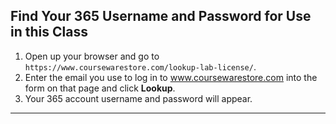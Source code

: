 ## Find Your 365 Username and Password for Use in this Class
1. Open up your browser and go to `https://www.coursewarestore.com/lookup-lab-license/`.
2. Enter the email you use to log in to www.coursewarestore.com into the form on that page and click **Lookup**.
3. Your 365 account username and password will appear.

---